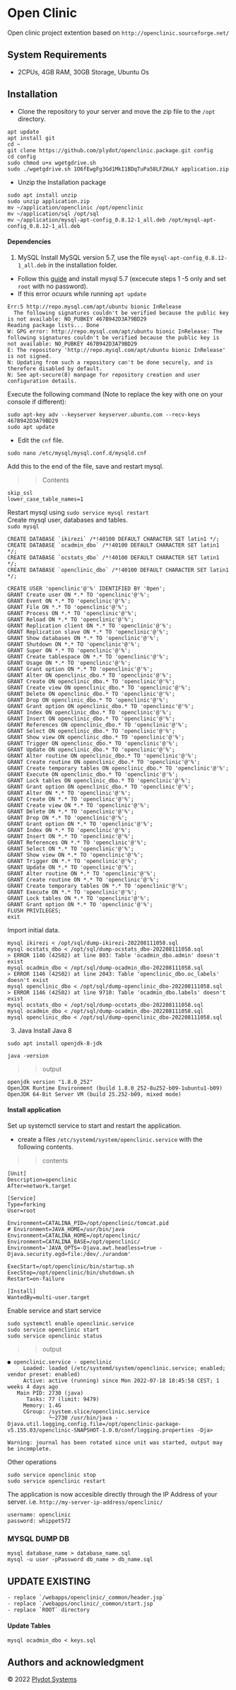 # Open Clinic

Open clinic project extention based on `http://openclinic.sourceforge.net/`

## System Requirements

- 2CPUs, 4GB RAM, 30GB Storage, Ubuntu Os

## Installation
- Clone the repository to your server and move the zip file to the `/opt` directory.
```
apt update
apt install git
cd ~
git clone https://github.com/plydot/openclinic.package.git config
cd config
sudo chmod u+x wgetgdrive.sh
sudo ./wgetgdrive.sh 1O6fEwgFg3Gd1MkI1BDqTuPa58LFZHaLY application.zip
```
- Unzip the Installation package
```
sudo apt install unzip
sudo unzip application.zip
mv ~/application/openclinic /opt/openclinic
mv ~/application/sql /opt/sql
mv ~/application/mysql-apt-config_0.8.12-1_all.deb /opt/mysql-apt-config_0.8.12-1_all.deb
```
#### Dependencies
1. MySQL
Install MySQL version 5.7, use the file `mysql-apt-config_0.8.12-1_all.deb` in the installation folder.
- Follow this [guide](https://www.how2shout.com/linux/add-repository-to-install-mysql-5-7-on-ubuntu-20-04-lts-linux/) and install mysql 5.7 (excecute steps 1 -5 only and set `root` with no password).
- If this error ocuurs while running `apt update `
```
Err:5 http://repo.mysql.com/apt/ubuntu bionic InRelease
  The following signatures couldn't be verified because the public key is not available: NO_PUBKEY 467B942D3A79BD29
Reading package lists... Done
W: GPG error: http://repo.mysql.com/apt/ubuntu bionic InRelease: The following signatures couldn't be verified because the public key is not available: NO_PUBKEY 467B942D3A79BD29
E: The repository 'http://repo.mysql.com/apt/ubuntu bionic InRelease' is not signed.
N: Updating from such a repository can't be done securely, and is therefore disabled by default.
N: See apt-secure(8) manpage for repository creation and user configuration details.
```
Execute the following command (Note to replace the key with one on your console if different):
```
sudo apt-key adv --keyserver keyserver.ubuntu.com --recv-keys 467B942D3A79BD29
sudo apt update
```
- Edit the `cnf` file.
```
sudo nano /etc/mysql/mysql.conf.d/mysqld.cnf
```
Add this to the end of the file, save and restart mysql.
>> Contents
```
skip_ssl
lower_case_table_names=1
```
Restart mysql using `sudo service mysql restart`\
Create mysql user, databases and tables.\
`sudo mysql`
```
CREATE DATABASE `ikirezi` /*!40100 DEFAULT CHARACTER SET latin1 */;
CREATE DATABASE `ocadmin_dbo` /*!40100 DEFAULT CHARACTER SET latin1 */;
CREATE DATABASE `ocstats_dbo` /*!40100 DEFAULT CHARACTER SET latin1 */;
CREATE DATABASE `openclinic_dbo` /*!40100 DEFAULT CHARACTER SET latin1 */;

CREATE USER 'openclinic'@'%' IDENTIFIED BY '0pen';
GRANT Create user ON *.* TO 'openclinic'@'%';
GRANT Event ON *.* TO 'openclinic'@'%';
GRANT File ON *.* TO 'openclinic'@'%';
GRANT Process ON *.* TO 'openclinic'@'%';
GRANT Reload ON *.* TO 'openclinic'@'%';
GRANT Replication client ON *.* TO 'openclinic'@'%';
GRANT Replication slave ON *.* TO 'openclinic'@'%';
GRANT Show databases ON *.* TO 'openclinic'@'%';
GRANT Shutdown ON *.* TO 'openclinic'@'%';
GRANT Super ON *.* TO 'openclinic'@'%';
GRANT Create tablespace ON *.* TO 'openclinic'@'%';
GRANT Usage ON *.* TO 'openclinic'@'%';
GRANT Grant option ON *.* TO 'openclinic'@'%';
GRANT Alter ON openclinic_dbo.* TO 'openclinic'@'%';
GRANT Create ON openclinic_dbo.* TO 'openclinic'@'%';
GRANT Create view ON openclinic_dbo.* TO 'openclinic'@'%';
GRANT Delete ON openclinic_dbo.* TO 'openclinic'@'%';
GRANT Drop ON openclinic_dbo.* TO 'openclinic'@'%';
GRANT Grant option ON openclinic_dbo.* TO 'openclinic'@'%';
GRANT Index ON openclinic_dbo.* TO 'openclinic'@'%';
GRANT Insert ON openclinic_dbo.* TO 'openclinic'@'%';
GRANT References ON openclinic_dbo.* TO 'openclinic'@'%';
GRANT Select ON openclinic_dbo.* TO 'openclinic'@'%';
GRANT Show view ON openclinic_dbo.* TO 'openclinic'@'%';
GRANT Trigger ON openclinic_dbo.* TO 'openclinic'@'%';
GRANT Update ON openclinic_dbo.* TO 'openclinic'@'%';
GRANT Alter routine ON openclinic_dbo.* TO 'openclinic'@'%';
GRANT Create routine ON openclinic_dbo.* TO 'openclinic'@'%';
GRANT Create temporary tables ON openclinic_dbo.* TO 'openclinic'@'%';
GRANT Execute ON openclinic_dbo.* TO 'openclinic'@'%';
GRANT Lock tables ON openclinic_dbo.* TO 'openclinic'@'%';
GRANT Grant option ON openclinic_dbo.* TO 'openclinic'@'%';
GRANT Alter ON *.* TO 'openclinic'@'%';
GRANT Create ON *.* TO 'openclinic'@'%';
GRANT Create view ON *.* TO 'openclinic'@'%';
GRANT Delete ON *.* TO 'openclinic'@'%';
GRANT Drop ON *.* TO 'openclinic'@'%';
GRANT Grant option ON *.* TO 'openclinic'@'%';
GRANT Index ON *.* TO 'openclinic'@'%';
GRANT Insert ON *.* TO 'openclinic'@'%';
GRANT References ON *.* TO 'openclinic'@'%';
GRANT Select ON *.* TO 'openclinic'@'%';
GRANT Show view ON *.* TO 'openclinic'@'%';
GRANT Trigger ON *.* TO 'openclinic'@'%';
GRANT Update ON *.* TO 'openclinic'@'%';
GRANT Alter routine ON *.* TO 'openclinic'@'%';
GRANT Create routine ON *.* TO 'openclinic'@'%';
GRANT Create temporary tables ON *.* TO 'openclinic'@'%';
GRANT Execute ON *.* TO 'openclinic'@'%';
GRANT Lock tables ON *.* TO 'openclinic'@'%';
GRANT Grant option ON *.* TO 'openclinic'@'%';
FLUSH PRIVILEGES;
exit
```
Import initial data.
```
mysql ikirezi < /opt/sql/dump-ikirezi-202208111058.sql
mysql ocstats_dbo < /opt/sql/dump-ocstats_dbo-202208111058.sql
> ERROR 1146 (42S02) at line 803: Table 'ocadmin_dbo.admin' doesn't exist
mysql ocadmin_dbo < /opt/sql/dump-ocadmin_dbo-202208111058.sql
> ERROR 1146 (42S02) at line 2043: Table 'openclinic_dbo.oc_labels' doesn't exist
mysql openclinic_dbo < /opt/sql/dump-openclinic_dbo-202208111058.sql
> ERROR 1146 (42S02) at line 9710: Table 'ocadmin_dbo.labels' doesn't exist
mysql ocstats_dbo < /opt/sql/dump-ocstats_dbo-202208111058.sql
mysql ocadmin_dbo < /opt/sql/dump-ocadmin_dbo-202208111058.sql
mysql openclinic_dbo < /opt/sql/dump-openclinic_dbo-202208111058.sql
```

3. Java 
Install Java 8
```
sudo apt install openjdk-8-jdk
```
`java -version`
>> output
```
openjdk version "1.8.0_252"
OpenJDK Runtime Environment (build 1.8.0_252-8u252-b09-1ubuntu1-b09)
OpenJDK 64-Bit Server VM (build 25.252-b09, mixed mode)

```

#### Install application
Set up systemctl service to start and restart the application.
- create a files `/etc/systemd/system/openclinic.service` with the following contents.
>> contents
```
[Unit]
Description=openclinic
After=network.target

[Service]
Type=forking
User=root

Environment=CATALINA_PID=/opt/openclinic/tomcat.pid
# Environment=JAVA_HOME=/usr/bin/java
Environment=CATALINA_HOME=/opt/openclinic/
Environment=CATALINA_BASE=/opt/openclinic/
Environment='JAVA_OPTS=-Djava.awt.headless=true -Djava.security.egd=file:/dev/./urandom'

ExecStart=/opt/openclinic/bin/startup.sh
ExecStop=/opt/openclinic/bin/shutdown.sh
Restart=on-failure

[Install]
WantedBy=multi-user.target
```
Enable service and start service
```
sudo systemctl enable openclinic.service 
sudo service openclinic start
sudo service openclinic status
```
>> output
```
● openclinic.service - openclinic
     Loaded: loaded (/etc/systemd/system/openclinic.service; enabled; vendor preset: enabled)
     Active: active (running) since Mon 2022-07-18 18:45:58 CEST; 1 weeks 4 days ago
   Main PID: 2730 (java)
      Tasks: 77 (limit: 9479)
     Memory: 1.4G
     CGroup: /system.slice/openclinic.service
             └─2730 /usr/bin/java -Djava.util.logging.config.file=/opt/openclinic-package-v5.155.03/openclinic-SNAPSHOT-1.0.0/conf/logging.properties -Dja>

Warning: journal has been rotated since unit was started, output may be incomplete.
```
Other operations
```
sudo service openclinic stop
sudo service openclinic restart
```
The application is now accesible directly through the IP Address of your server.
i.e. `http://my-server-ip-address/openclinic/`
```
username: openclinic
password: whippet572
```

### MYSQL DUMP DB
`mysql database_name > database_name.sql`\
`mysql -u user -pPassword db_name > db_name.sql`

## UPDATE EXISTING
```
- replace `/webapps/openclinic/_common/header.jsp`
- replace `/webapps/onclinic/_common/start.jsp`
- replace `ROOT` directory
```
#### Update Tables
```
mysql ocadmin_dbo < keys.sql
```

## Authors and acknowledgment
&copy; 2022 [Plydot Systems](https://plydot.com)

